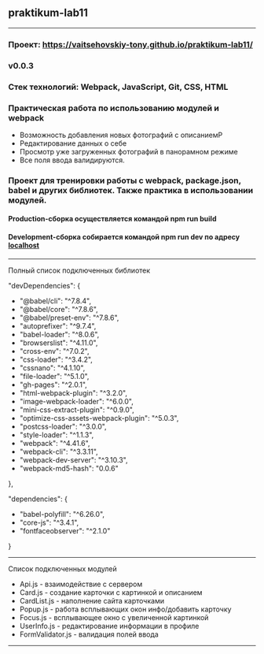 ## praktikum-lab11
____

### Проект: https://vaitsehovskiy-tony.github.io/praktikum-lab11/

### v0.0.3

### Стек технологий: Webpack, JavaScript, Git, CSS, HTML


### Практическая работа по использованию модулей и webpack

* Возможность добавления новых фотографий с описаниемР
* Редактирование данных о себе
* Просмотр уже загруженных фотографий в панорамном режиме
* Все поля ввода валидируются.

### Проект для тренировки работы с webpack, package.json, babel и других библиотек. Также практика в использовании модулей.

#### Production-сборка осуществляется командой npm run build
#### Development-сборка собирается командой npm run dev по адресу [localhost](http://localhost:8080/)


___


Полный список подключенных библиотек
  
"devDependencies": {  

 * "@babel/cli": "^7.8.4",  
 * "@babel/core": "^7.8.6",  
 * "@babel/preset-env": "^7.8.6",    
 * "autoprefixer": "^9.7.4",  
 * "babel-loader": "^8.0.6",
 * "browserslist": "^4.11.0",  
 * "cross-env": "^7.0.2",  
 * "css-loader": "^3.4.2",  
 * "cssnano": "^4.1.10",  
 * "file-loader": "^5.1.0",  
 * "gh-pages": "^2.0.1",  
 * "html-webpack-plugin": "^3.2.0",  
 * "image-webpack-loader": "^6.0.0",  
 * "mini-css-extract-plugin": "^0.9.0",  
 * "optimize-css-assets-webpack-plugin": "^5.0.3",  
 * "postcss-loader": "^3.0.0",  
 * "style-loader": "^1.1.3",  
 * "webpack": "^4.41.6",  
 * "webpack-cli": "^3.3.11",  
 * "webpack-dev-server": "^3.10.3",  
 * "webpack-md5-hash": "0.0.6"  

  },  

  "dependencies": {  

 * "babel-polyfill": "^6.26.0",   
 * "core-js": "^3.4.1",
 * "fontfaceobserver": "^2.1.0"  
  

  }  

___

Список подключенных модулей 

 * Api.js - взаимодействие с сервером  
 * Card.js - создание карточки с картинкой и описанием  
 * CardList.js - наполнение сайта карточками  
 * Popup.js - работа всплывающих окон инфо/добавить карточку  
 * Focus.js - всплывающее окно с увеличенной картинкой  
 * UserInfo.js - редактирование информации в профиле  
 * FormValidator.js - валидация полей ввода  

__________________
